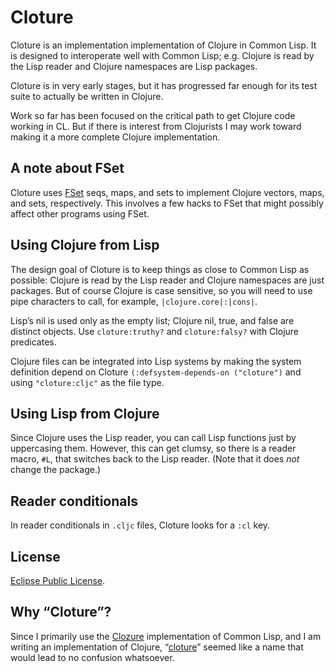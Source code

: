 # Cloture

Cloture is an implementation implementation of Clojure in Common Lisp. It is designed to interoperate well with Common Lisp; e.g. Clojure is read by the Lisp reader and Clojure namespaces are Lisp packages.

Cloture is in very early stages, but it has progressed far enough for its test suite to actually be written in Clojure.

Work so far has been focused on the critical path to get Clojure code working in CL. But if there is interest from Clojurists I may work toward making it a more complete Clojure implementation.

## A note about FSet

Cloture uses [FSet][] seqs, maps, and sets to implement Clojure vectors, maps, and sets, respectively. This involves a few hacks to FSet that might possibly affect other programs using FSet.

## Using Clojure from Lisp

The design goal of Cloture is to keep things as close to Common Lisp as possible: Clojure is read by the Lisp reader and Clojure namespaces are just packages. But of course Clojure is case sensitive, so you will need to use pipe characters to call, for example, `|clojure.core|:|cons|`.

Lisp’s nil is used only as the empty list; Clojure nil, true, and false are distinct objects. Use `cloture:truthy?` and `cloture:falsy?` with Clojure predicates.

Clojure files can be integrated into Lisp systems by making the system definition depend on Cloture `(:defsystem-depends-on ("cloture")` and using `"cloture:cljc"` as the file type.

## Using Lisp from Clojure

Since Clojure uses the Lisp reader, you can call Lisp functions just by uppercasing them. However, this can get clumsy, so there is a reader macro, `#L`, that switches back to the Lisp reader. (Note that it does *not* change the package.)

## Reader conditionals

In reader conditionals in `.cljc` files, Cloture looks for a `:cl` key.

## License

[Eclipse Public License][EPL].

## Why “Cloture”?

Since I primarily use the [Clozure][] implementation of Common Lisp, and I am writing an implementation of Clojure, “[cloture][]” seemed like a name that would lead to no confusion whatsoever.

[Clozure]: https://ccl.clozure.com/docs/ccl.html
[cloture]: https://en.wikipedia.org/wiki/Cloture
[EPL]: https://opensource.org/licenses/EPL-1.0
[ClojureScript]: https://clojurescript.org/
[FSet]: https://github.com/slburson/fset
